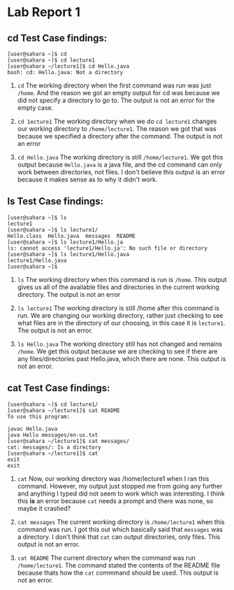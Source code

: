 # **Lab Report 1**

## cd Test Case findings:
```
[user@sahara ~]$ cd
[user@sahara ~]$ cd lecture1
[user@sahara ~/lecture1]$ cd Hello.java 
bash: cd: Hello.java: Not a directory
```
1. `cd` The working directory when the first command was run was just `/home`.
And the reason we got an empty output for cd was because we did not specify a directory to go to.
The output is not an error for the empty case.

2. `cd 1ecture1`
The working directory when we do `cd lecture1` changes our working directory to `/home/lecture1`.
The reason we got that was because we specified a directory after the command.
The output is not an error

3. `cd Hello.java`
The working directory is still `/home/lecture1`.
We got this output because `Hello.java` is a java file, and the cd command can only work between directories, not files.
I don't believe this output is an error because it makes sense as to why it didn't work.

## ls Test Case findings:
```
[user@sahara ~]$ ls
lecture1
[user@sahara ~]$ ls lecture1/
Hello.class  Hello.java  messages  README
[user@sahara ~]$ ls lecture1/Hello.ja
ls: cannot access 'lecture1/Hello.ja': No such file or directory
[user@sahara ~]$ ls lecture1/Hello.java 
lecture1/Hello.java
[user@sahara ~]$
```
1. `ls`
The working directory when this command is run is `/home`.
This output gives us all of the available files and directories in the current working directory.
The output is not an error

2. `ls lecture1`
The working directory is still /home after this command is run. 
We are changing our working directory, rather just checking to see what files are in the directory of our choosing,
in this case it is `lecture1`.
The output is not an error.

3. `ls Hello.java`
The working directory still has not changed and remains `/home`.
We get this output because we are checking to see if there are any files/directories past Hello.java, which there are none.
This output is not an error.

## cat Test Case findings:
```
[user@sahara ~]$ cd lecture1/
[user@sahara ~/lecture1]$ cat README 
To use this program:

javac Hello.java
java Hello messages/en-us.txt
[user@sahara ~/lecture1]$ cat messages/
cat: messages/: Is a directory
[user@sahara ~/lecture1]$ cat
exit
exit
```
1. `cat`
Now, our working directory was /home/lecture1 when I ran this command.
However, my output just stopped me from going any further and anything I typed did not seem to work which was interesting.
I think this **is** an error because `cat` needs a prompt and there was none, so maybe it crashed?

2. `cat messages`
The current working directory is `/home/lecture1` when this command was run.
I got this out which basically said that `messages` was a directory. I don't think that `cat` can output directories, only files.
This output is not an error.

3. `cat README`
The current directory when the command was run `/home/lecture1`.
The command stated the contents of the README file because thats how the `cat` commmand should be used.
This output is not an error.
